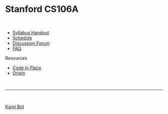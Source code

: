 # Stanford CS106A

<br>

- [Syllabus Handout](https://compedu.stanford.edu/codeinplace/v1/#/handout/info)
- [Schedule](https://compedu.stanford.edu/codeinplace/v1/#/course/schedule)
- [Discussion Forum](https://us.edstem.org/courses/490/discussion/)
- [FAQ](https://codeinplace2020.github.io/faqs/coursefaqs.html)

Resources
- [Code in Place]()
- [Origin](https://github.com/mori-c/cs106a/blob/master/res/origin/README.md)



<br>

---

<br>

[Karel Bot](https://compedu.stanford.edu/karel-reader/docs/python/en/intro.html)
